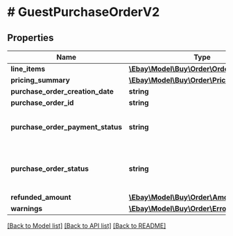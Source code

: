 # # GuestPurchaseOrderV2

## Properties

Name | Type | Description | Notes
------------ | ------------- | ------------- | -------------
**line_items** | [**\Ebay\Model\Buy\Order\OrderLineItemV2[]**](OrderLineItemV2.md) | An array of line items in the order. | [optional]
**pricing_summary** | [**\Ebay\Model\Buy\Order\PricingSummary**](PricingSummary.md) |  | [optional]
**purchase_order_creation_date** | **string** | The creation date of the purchase order. | [optional]
**purchase_order_id** | **string** | The unique identifier of the purchase order. | [optional]
**purchase_order_payment_status** | **string** | A container that returns the payment status for the purchase order. For implementation help, refer to &lt;a href&#x3D;&#39;https://developer.ebay.com/api-docs/buy/order/types/gct:PurchaseOrderPaymentStatusEnum&#39;&gt;eBay API documentation&lt;/a&gt; | [optional]
**purchase_order_status** | **string** | An enumeration value that indicates the current status of the buyer&#39;s payment and any refund that applies to the purchase order. For implementation help, refer to &lt;a href&#x3D;&#39;https://developer.ebay.com/api-docs/buy/order/types/gct:PurchaseOrderStatusEnum&#39;&gt;eBay API documentation&lt;/a&gt; | [optional]
**refunded_amount** | [**\Ebay\Model\Buy\Order\Amount**](Amount.md) |  | [optional]
**warnings** | [**\Ebay\Model\Buy\Order\Error[]**](Error.md) | A container for any warning messages. | [optional]

[[Back to Model list]](../../README.md#models) [[Back to API list]](../../README.md#endpoints) [[Back to README]](../../README.md)
